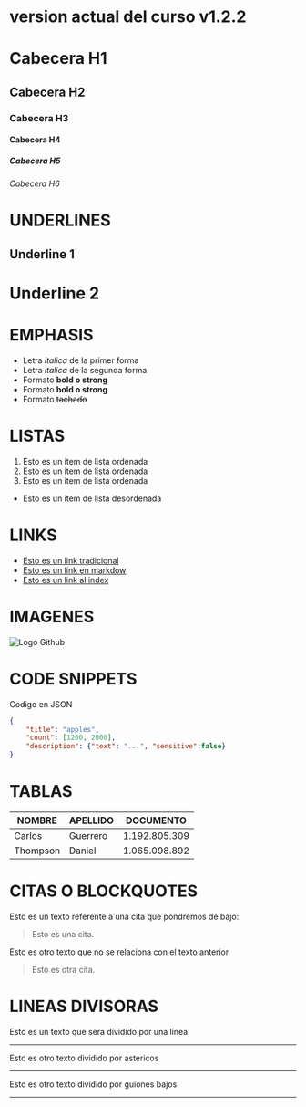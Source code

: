 # version actual del curso v1.2.2
# Cabecera H1
## Cabecera H2
### Cabecera H3
#### Cabecera H4
##### Cabecera H5
###### Cabecera H6

# UNDERLINES
Underline 1
-----------
Underline 2
===========



# EMPHASIS
- Letra *italica* de la primer forma 
- Letra _italica_ de la segunda forma 
- Formato **bold o strong**
- Formato __bold o strong__
- Formato ~~tachado~~

# LISTAS
1. Esto es un item de lista ordenada 
2. Esto es un item de lista ordenada
3. Esto es un item de lista ordenada
- Esto es un item de lista desordenada

# LINKS
- <a href="http://www.google.com">Esto es un link tradicional</a>
- [Esto es un link en markdow](http://www.google.com)
- [Esto es un link al index](index.html)

# IMAGENES
![Logo Github](https://image.flaticon.com/icons/png/512/25/25231.png)

# CODE SNIPPETS
Codigo en JSON
```JSON
{
    "title": "apples",
    "count": [1200, 2000],
    "description": {"text": "...", "sensitive":false}
}
```

# TABLAS
| NOMBRE | APELLIDO | DOCUMENTO |
| ------ | -------- | --------- |
| Carlos | Guerrero | 1.192.805.309 |
| Thompson | Daniel | 1.065.098.892 |

# CITAS O BLOCKQUOTES
Esto es un texto referente a una cita que pondremos de bajo:
> Esto es una cita.

Esto es otro texto que no se relaciona con el texto anterior
> Esto es otra cita.

# LINEAS DIVISORAS
Esto es un texto que sera dividido por una linea

---
Esto es otro texto dividido por astericos
***
Esto es otro texto dividido por guiones bajos
___
